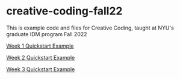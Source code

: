 # creative-coding-fall22

This is example code and files for Creative Coding, taught at NYU's graduate IDM program Fall 2022

[Week 1 Quickstart Example](https://andrewcotter.io/creative-coding-fall22/week01/p5-start)

[Week 2 Quickstart Example](https://andrewcotter.io/creative-coding-fall22/week02/p5-start)

[Week 3 Quickstart Example](https://andrewcotter.io/creative-coding-fall22/week03/p5-start)
